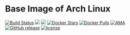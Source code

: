 # Base Image of Arch Linux
[![Build Status](https://travis-ci.org/trileg/arch-base.svg?branch=master)](https://travis-ci.org/trileg/arch-base)
[![](https://images.microbadger.com/badges/image/trileg/arch-base.svg)](http://microbadger.com/images/trileg/arch-base "Get your own image badge on microbadger.com")
[![](https://images.microbadger.com/badges/version/trileg/arch-base.svg)](http://microbadger.com/images/trileg/arch-base "Get your own version badge on microbadger.com")
[![Docker Stars](https://img.shields.io/docker/stars/trileg/arch-base.svg?maxAge=3600)](https://hub.docker.com/r/trileg/arch-base/)
[![Docker Pulls](https://img.shields.io/docker/pulls/trileg/arch-base.svg?maxAge=3600)](https://hub.docker.com/r/trileg/arch-base/)
[![AMA](https://img.shields.io/badge/ask%20me-anything-0e7fc0.svg)](https://github.com/trileg/ama)
[![GitHub release](https://img.shields.io/github/release/trileg/arch-base.svg?maxAge=86400)](https://github.com/trileg/arch-base/releases/latest)
[![license](https://img.shields.io/github/license/trileg/arch-base.svg?maxAge=259200)](LICENSE)
